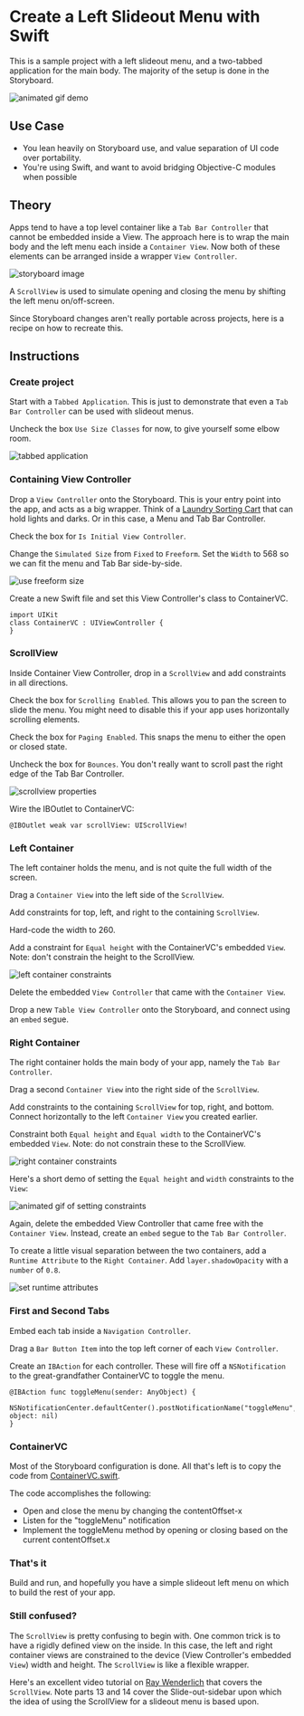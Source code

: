 # Create a Left Slideout Menu with Swift

This is a sample project with a left slideout menu, and a two-tabbed application for the main body.  The majority of the setup is done in the Storyboard.

![animated gif demo](https://github.com/ThornTechPublic/LeftSlideoutMenu/blob/master/GitHubImages/leftMenuVid.gif)

## Use Case

* You lean heavily on Storyboard use, and value separation of UI code over portability.
* You're using Swift, and want to avoid bridging Objective-C modules when possible

## Theory

Apps tend to have a top level container like a `Tab Bar Controller` that cannot be embedded inside a View.  The approach here is to wrap the main body and the left menu each inside a `Container View`.  Now both of these elements can be arranged inside a wrapper `View Controller`.  

![storyboard image](https://github.com/ThornTechPublic/LeftSlideoutMenu/blob/master/GitHubImages/containerStoryboard.png)

A `ScrollView` is used to simulate opening and closing the menu by shifting the left menu on/off-screen.  

Since Storyboard changes aren't really portable across projects, here is a recipe on how to recreate this.

## Instructions

### Create project

Start with a `Tabbed Application`.  This is just to demonstrate that even a `Tab Bar Controller` can be used with slideout menus.

Uncheck the box `Use Size Classes` for now, to give yourself some elbow room.

![tabbed application](https://github.com/ThornTechPublic/LeftSlideoutMenu/blob/master/GitHubImages/tabbedApplicationIcon.png)

### Containing View Controller

Drop a `View Controller` onto the Storyboard.  This is your entry point into the app, and acts as a big wrapper.  Think of a [Laundry Sorting Cart](http://www.amazon.com/DecoBros-Heavy-Duty-3-Bag-Laundry-Sorter/dp/B00HLSTYNS/) that can hold lights and darks.  Or in this case, a Menu and Tab Bar Controller.

Check the box for `Is Initial View Controller`.

Change the `Simulated Size` from `Fixed` to `Freeform`.  Set the `Width` to 568 so we can fit the menu and Tab Bar side-by-side.

![use freeform size](https://github.com/ThornTechPublic/LeftSlideoutMenu/blob/master/GitHubImages/freeform.png)

Create a new Swift file and set this View Controller's class to ContainerVC.

```
import UIKit
class ContainerVC : UIViewController {
}
```

### ScrollView

Inside Container View Controller, drop in a `ScrollView` and add constraints in all directions.

Check the box for `Scrolling Enabled`.  This allows you to pan the screen to slide the menu.  You might need to disable this if your app uses horizontally scrolling elements.

Check the box for `Paging Enabled`.  This snaps the menu to either the open or closed state.

Uncheck the box for `Bounces`.  You don't really want to scroll past the right edge of the Tab Bar Controller.

![scrollview properties](https://github.com/ThornTechPublic/LeftSlideoutMenu/blob/master/GitHubImages/scrollingEnabled.png)

Wire the IBOutlet to ContainerVC:

```
@IBOutlet weak var scrollView: UIScrollView!
```

### Left Container

The left container holds the menu, and is not quite the full width of the screen.  

Drag a `Container View` into the left side of the `ScrollView`.  

Add constraints for top, left, and right to the containing `ScrollView`.

Hard-code the width to 260. 

Add a constraint for `Equal height` with the ContainerVC's embedded `View`.  Note: don't constrain the height to the ScrollView.

![left container constraints](https://github.com/ThornTechPublic/LeftSlideoutMenu/blob/master/GitHubImages/leftMenuConstraints.png)

Delete the embedded `View Controller` that came with the `Container View`.

Drop a new `Table View Controller` onto the Storyboard, and connect using an `embed` segue.

### Right Container

The right container holds the main body of your app, namely the `Tab Bar Controller`.  

Drag a second `Container View` into the right side of the `ScrollView`.

Add constraints to the containing `ScrollView` for top, right, and bottom.  Connect horizontally to the left `Container View` you created earlier.

Constraint both `Equal height` and `Equal width` to the ContainerVC's embedded `View`.  Note: do not constrain these to the ScrollView.

![right container constraints](https://github.com/ThornTechPublic/LeftSlideoutMenu/blob/master/GitHubImages/rightConstraints.png)

Here's a short demo of setting the `Equal height` and `width` constraints to the `View`:

![animated gif of setting constraints](https://github.com/ThornTechPublic/LeftSlideoutMenu/blob/master/GitHubImages/setConstraintsFromContainers.gif)

Again, delete the embedded View Controller that came free with the `Container View`.  Instead, create an `embed` segue to the `Tab Bar Controller`.

To create a little visual separation between the two containers, add a `Runtime Attribute` to the `Right Container`.  Add `layer.shadowOpacity` with a `number` of `0.8`.

![set runtime attributes](https://github.com/ThornTechPublic/LeftSlideoutMenu/blob/master/GitHubImages/runtimeAttributes.png)

### First and Second Tabs

Embed each tab inside a `Navigation Controller`.  

Drag a `Bar Button Item` into the top left corner of each `View Controller`.

Create an `IBAction` for each controller.  These will fire off a `NSNotification` to the great-grandfather ContainerVC to toggle the menu.

```
@IBAction func toggleMenu(sender: AnyObject) {
  NSNotificationCenter.defaultCenter().postNotificationName("toggleMenu", object: nil)
}
```

### ContainerVC

Most of the Storyboard configuration is done.  All that's left is to copy the code from [ContainerVC.swift](https://github.com/ThornTechPublic/LeftSlideoutMenu/blob/master/LeftSlideoutMenu/ContainerVC.swift).

The code accomplishes the following:

* Open and close the menu by changing the contentOffset-x
* Listen for the "toggleMenu" notification
* Implement the toggleMenu method by opening or closing based on the current contentOffset.x

### That's it

Build and run, and hopefully you have a simple slideout left menu on which to build the rest of your app.

### Still confused?

The `ScrollView` is pretty confusing to begin with.  One common trick is to have a rigidly defined view on the inside.  In this case, the left and right container views are constrained to the device (View Controller's embedded `View`) width and height.  The `ScrollView` is like a flexible wrapper.

Here's an excellent video tutorial on [Ray Wenderlich](http://www.raywenderlich.com/video-tutorials#swiftscrollview) that covers the `ScrollView`.  Note parts 13 and 14 cover the Slide-out-sidebar upon which the idea of using the ScrollView for a slideout menu is based upon.
